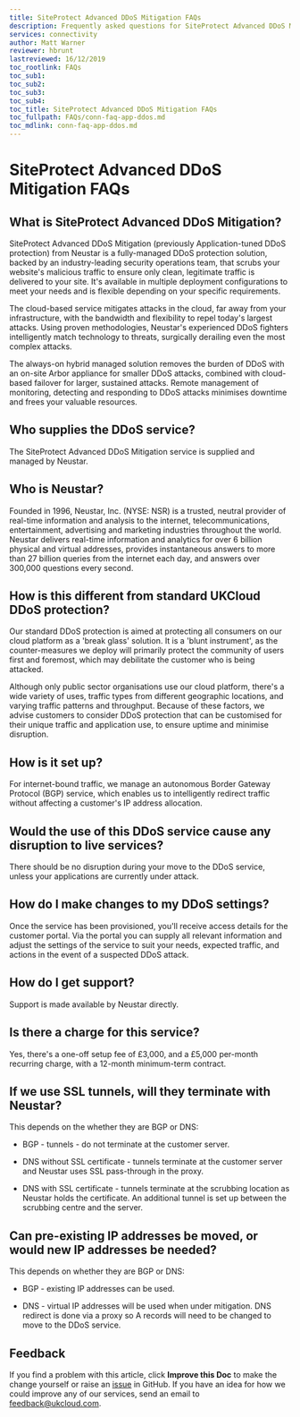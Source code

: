 ```yaml
---
title: SiteProtect Advanced DDoS Mitigation FAQs
description: Frequently asked questions for SiteProtect Advanced DDoS Mitigation (previously Application-tuned DDoS protection)
services: connectivity
author: Matt Warner
reviewer: hbrunt
lastreviewed: 16/12/2019
toc_rootlink: FAQs
toc_sub1: 
toc_sub2:
toc_sub3:
toc_sub4:
toc_title: SiteProtect Advanced DDoS Mitigation FAQs
toc_fullpath: FAQs/conn-faq-app-ddos.md
toc_mdlink: conn-faq-app-ddos.md
---
```


# SiteProtect Advanced DDoS Mitigation FAQs

## What is SiteProtect Advanced DDoS Mitigation?

SiteProtect Advanced DDoS Mitigation (previously Application-tuned DDoS protection) from Neustar is a fully-managed DDoS protection solution, backed by an industry-leading security operations team, that scrubs your website's malicious traffic to ensure only clean, legitimate traffic is delivered to your site. It's available in multiple deployment configurations to meet your needs and is flexible depending on your specific requirements.

The cloud-based service mitigates attacks in the cloud, far away from your infrastructure, with the bandwidth and flexibility to repel today's largest attacks. Using proven methodologies, Neustar's experienced DDoS fighters intelligently match technology to threats, surgically derailing even the most complex attacks.

The always-on hybrid managed solution removes the burden of DDoS with an on-site Arbor appliance for smaller DDoS attacks, combined with cloud-based failover for larger, sustained attacks. Remote management of monitoring, detecting and responding to DDoS attacks minimises downtime and frees your valuable resources.

## Who supplies the DDoS service?

The SiteProtect Advanced DDoS Mitigation service is supplied and managed by Neustar.

## Who is Neustar?

Founded in 1996, Neustar, Inc. (NYSE: NSR) is a trusted, neutral provider of real-time information and analysis to the internet, telecommunications, entertainment, advertising and marketing industries throughout the world. Neustar delivers real-time information and analytics for over 6 billion physical and virtual addresses, provides instantaneous answers to more than 27 billion queries from the internet each day, and answers over 300,000 questions every second.

## How is this different from standard UKCloud DDoS protection?

Our standard DDoS protection is aimed at protecting all consumers on our cloud platform as a 'break glass' solution. It is a 'blunt instrument', as the counter-measures we deploy will primarily protect the community of users first and foremost, which may debilitate the customer who is being attacked.

Although only public sector organisations use our cloud platform, there's a wide variety of uses, traffic types from different geographic locations, and varying traffic patterns and throughput. Because of these factors, we advise customers to consider DDoS protection that can be customised for their unique traffic and application use, to ensure uptime and minimise disruption.

## How is it set up?

For internet-bound traffic, we manage an autonomous Border Gateway Protocol (BGP) service, which enables us to intelligently redirect traffic without affecting a customer's IP address allocation.

## Would the use of this DDoS service cause any disruption to live services?

There should be no disruption during your move to the DDoS service, unless your applications are currently under attack.

## How do I make changes to my DDoS settings?

Once the service has been provisioned, you'll receive access details for the customer portal. Via the portal you can supply all relevant information and adjust the settings of the service to suit your needs, expected traffic, and actions in the event of a suspected DDoS attack.

## How do I get support?

Support is made available by Neustar directly.

## Is there a charge for this service?

Yes, there's a one-off setup fee of £3,000, and a £5,000 per-month recurring charge, with a 12-month minimum-term contract.

## If we use SSL tunnels, will they terminate with Neustar?

This depends on the whether they are BGP or DNS:

- BGP - tunnels - do not terminate at the customer server.

- DNS without SSL certificate - tunnels terminate at the customer server and Neustar uses SSL pass-through in the proxy.

- DNS with SSL certificate - tunnels terminate at the scrubbing location as Neustar holds the certificate. An additional tunnel is set up between the scrubbing centre and the server.

## Can pre-existing IP addresses be moved, or would new IP addresses be needed?

This depends on whether they are BGP or DNS:

- BGP - existing IP addresses can be used.

- DNS - virtual IP addresses will be used when under mitigation. DNS redirect is done via a proxy so A records will need to be changed to move to the DDoS service.

## Feedback

If you find a problem with this article, click **Improve this Doc** to make the change yourself or raise an [issue](https://github.com/UKCloud/documentation/issues) in GitHub. If you have an idea for how we could improve any of our services, send an email to <feedback@ukcloud.com>.

